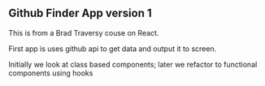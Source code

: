 ## Github Finder App version 1

This is from a Brad Traversy couse on React.

First app is uses github api to get data and output it to screen.

Initially we look at class based components; later we refactor to functional components using hooks
